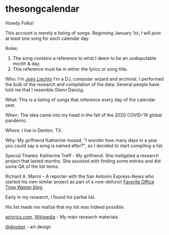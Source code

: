 # thesongcalendar

Howdy Folks!

This account is merely a listing of songs.
Beginning January 1st, I will post at least one song for each calendar day.

Rules:
1. The song contains a reference to what I deem to be an undisputable month & day.
2. This reference must be in either the lyrics or song title.

Who: I'm [Joey Liechty](https://twitter.com/yeahdef)
I'm a DJ, computer wizard and archivist.
I performed the bulk of the research and compilation of the data.
Several people have told me that I resemble Glenn Danzig.

What: This is a listing of songs that reference every day of the calendar year.

When: The idea came into my head in the fall of the 2020 COVID-19 global pandemic.

Where: I live in Denton, TX.

Why: My girlfriend Katherine mused, "I wonder how many days in a year you could say a song is named after?", so I decided to start compiling a list.

Special Thanks:
Katherine Treff - My girlfriend. She instigated a research project that lasted months. She assisted with finding some entries and did some QA of the list items.

Richard A. Marini - A reporter with the San Antonio Express-News who started his own similar project as part of a now-defunct [Favorite Office Time Waster blog](https://blog.mysanantonio.com/timewasters/).

Early in my research, I found his partial list.

His list made me realize that my list was indeed possible.

[azlyrics.com](https://www.azlyrics.com/), [Wikipedia](https://en.wikipedia.org/) - My main research materials.

[@djsober](https://twitter.com/sober1) - art design
